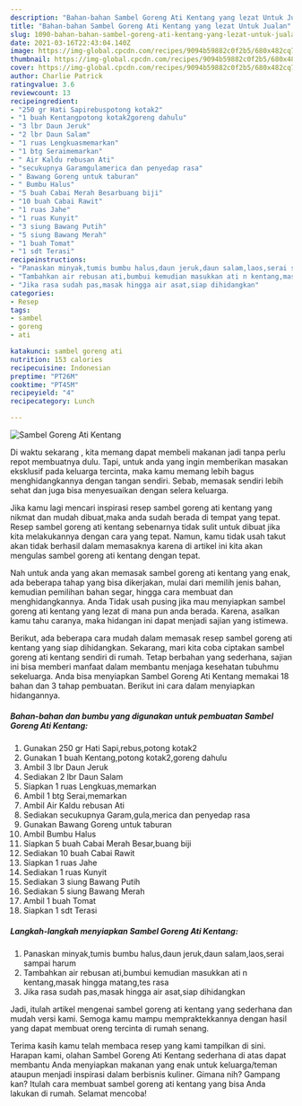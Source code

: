 ```yaml
---
description: "Bahan-bahan Sambel Goreng Ati Kentang yang lezat Untuk Jualan"
title: "Bahan-bahan Sambel Goreng Ati Kentang yang lezat Untuk Jualan"
slug: 1090-bahan-bahan-sambel-goreng-ati-kentang-yang-lezat-untuk-jualan
date: 2021-03-16T22:43:04.140Z
image: https://img-global.cpcdn.com/recipes/9094b59882c0f2b5/680x482cq70/sambel-goreng-ati-kentang-foto-resep-utama.jpg
thumbnail: https://img-global.cpcdn.com/recipes/9094b59882c0f2b5/680x482cq70/sambel-goreng-ati-kentang-foto-resep-utama.jpg
cover: https://img-global.cpcdn.com/recipes/9094b59882c0f2b5/680x482cq70/sambel-goreng-ati-kentang-foto-resep-utama.jpg
author: Charlie Patrick
ratingvalue: 3.6
reviewcount: 13
recipeingredient:
- "250 gr Hati Sapirebuspotong kotak2"
- "1 buah Kentangpotong kotak2goreng dahulu"
- "3 lbr Daun Jeruk"
- "2 lbr Daun Salam"
- "1 ruas Lengkuasmemarkan"
- "1 btg Seraimemarkan"
- " Air Kaldu rebusan Ati"
- "secukupnya Garamgulamerica dan penyedap rasa"
- " Bawang Goreng untuk taburan"
- " Bumbu Halus"
- "5 buah Cabai Merah Besarbuang biji"
- "10 buah Cabai Rawit"
- "1 ruas Jahe"
- "1 ruas Kunyit"
- "3 siung Bawang Putih"
- "5 siung Bawang Merah"
- "1 buah Tomat"
- "1 sdt Terasi"
recipeinstructions:
- "Panaskan minyak,tumis bumbu halus,daun jeruk,daun salam,laos,serai sampai harum"
- "Tambahkan air rebusan ati,bumbui kemudian masukkan ati n kentang,masak hingga matang,tes rasa"
- "Jika rasa sudah pas,masak hingga air asat,siap dihidangkan"
categories:
- Resep
tags:
- sambel
- goreng
- ati

katakunci: sambel goreng ati 
nutrition: 153 calories
recipecuisine: Indonesian
preptime: "PT26M"
cooktime: "PT45M"
recipeyield: "4"
recipecategory: Lunch

---
```



![Sambel Goreng Ati Kentang](https://img-global.cpcdn.com/recipes/9094b59882c0f2b5/680x482cq70/sambel-goreng-ati-kentang-foto-resep-utama.jpg)

Di waktu  sekarang , kita memang dapat membeli makanan jadi tanpa perlu repot membuatnya dulu. Tapi, untuk anda yang ingin memberikan masakan eksklusif pada keluarga tercinta, maka kamu memang lebih bagus menghidangkannya dengan tangan sendiri. Sebab, memasak sendiri lebih sehat dan juga bisa menyesuaikan dengan selera keluarga.

Jika kamu lagi mencari inspirasi resep sambel goreng ati kentang yang nikmat dan mudah dibuat,maka anda sudah berada di tempat yang tepat. Resep sambel goreng ati kentang  sebenarnya tidak sulit untuk dibuat jika kita melakukannya dengan cara yang tepat. Namun, kamu tidak usah takut akan tidak berhasil dalam memasaknya 
karena di artikel ini kita akan mengulas sambel goreng ati kentang dengan tepat.  



Nah untuk anda yang akan memasak sambel goreng ati kentang yang enak, ada beberapa tahap yang bisa dikerjakan, mulai dari memilih jenis bahan, kemudian pemilihan bahan segar, hingga cara membuat dan menghidangkannya. Anda Tidak usah pusing jika mau menyiapkan sambel goreng ati kentang yang lezat di mana pun anda berada. Karena, asalkan kamu  tahu caranya, maka hidangan ini dapat menjadi sajian yang istimewa.

Berikut, ada beberapa cara mudah dalam memasak resep sambel goreng ati kentang yang siap dihidangkan. Sekarang, mari kita coba ciptakan sambel goreng ati kentang sendiri di rumah. Tetap berbahan yang sederhana, sajian ini bisa memberi manfaat dalam membantu menjaga kesehatan tubuhmu sekeluarga. Anda bisa menyiapkan Sambel Goreng Ati Kentang memakai 18 bahan dan 3 tahap pembuatan. Berikut ini cara dalam menyiapkan hidangannya.

<!--inarticleads1-->

##### Bahan-bahan dan bumbu yang digunakan untuk pembuatan Sambel Goreng Ati Kentang:

1. Gunakan 250 gr Hati Sapi,rebus,potong kotak2
1. Gunakan 1 buah Kentang,potong kotak2,goreng dahulu
1. Ambil 3 lbr Daun Jeruk
1. Sediakan 2 lbr Daun Salam
1. Siapkan 1 ruas Lengkuas,memarkan
1. Ambil 1 btg Serai,memarkan
1. Ambil  Air Kaldu rebusan Ati
1. Sediakan secukupnya Garam,gula,merica dan penyedap rasa
1. Gunakan  Bawang Goreng untuk taburan
1. Ambil  Bumbu Halus
1. Siapkan 5 buah Cabai Merah Besar,buang biji
1. Sediakan 10 buah Cabai Rawit
1. Siapkan 1 ruas Jahe
1. Sediakan 1 ruas Kunyit
1. Sediakan 3 siung Bawang Putih
1. Sediakan 5 siung Bawang Merah
1. Ambil 1 buah Tomat
1. Siapkan 1 sdt Terasi




<!--inarticleads2-->

##### Langkah-langkah menyiapkan Sambel Goreng Ati Kentang:

1. Panaskan minyak,tumis bumbu halus,daun jeruk,daun salam,laos,serai sampai harum
1. Tambahkan air rebusan ati,bumbui kemudian masukkan ati n kentang,masak hingga matang,tes rasa
1. Jika rasa sudah pas,masak hingga air asat,siap dihidangkan




Jadi, itulah artikel mengenai  sambel goreng ati kentang  yang sederhana dan mudah versi kami. Semoga kamu mampu mempraktekkannya dengan hasil yang dapat membuat oreng tercinta di rumah senang. 

Terima kasih kamu telah membaca resep yang kami tampilkan di sini. Harapan kami, olahan  Sambel Goreng Ati Kentang sederhana di atas dapat membantu Anda menyiapkan makanan yang enak untuk keluarga/teman ataupun menjadi inspirasi dalam berbisnis kuliner. Gimana nih? Gampang kan? Itulah cara membuat sambel goreng ati kentang yang bisa Anda lakukan di rumah. Selamat mencoba!


